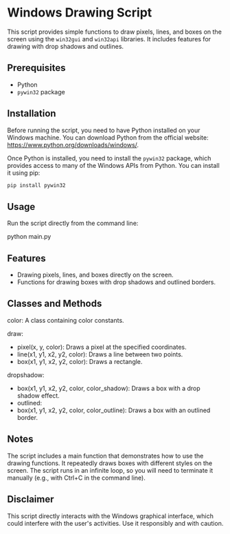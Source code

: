 # Windows Drawing Script

This script provides simple functions to draw pixels, lines, and boxes on the screen using the `win32gui` and `win32api` libraries. It includes features for drawing with drop shadows and outlines.

## Prerequisites

- Python
- `pywin32` package

## Installation

Before running the script, you need to have Python installed on your Windows machine. You can download Python from the official website: https://www.python.org/downloads/windows/.

Once Python is installed, you need to install the `pywin32` package, which provides access to many of the Windows APIs from Python. You can install it using pip:

```bash
pip install pywin32
```

## Usage

Run the script directly from the command line:

python main.py

## Features

- Drawing pixels, lines, and boxes directly on the screen.
- Functions for drawing boxes with drop shadows and outlined borders.

## Classes and Methods

color: A class containing color constants.

draw:
- pixel(x, y, color): Draws a pixel at the specified coordinates.
- line(x1, y1, x2, y2, color): Draws a line between two points.
- box(x1, y1, x2, y2, color): Draws a rectangle.
  
dropshadow:
- box(x1, y1, x2, y2, color, color_shadow): Draws a box with a drop shadow effect.
- outlined:
- box(x1, y1, x2, y2, color, color_outline): Draws a box with an outlined border.

## Notes

The script includes a main function that demonstrates how to use the drawing functions. It repeatedly draws boxes with different styles on the screen.
The script runs in an infinite loop, so you will need to terminate it manually (e.g., with Ctrl+C in the command line).

## Disclaimer

This script directly interacts with the Windows graphical interface, which could interfere with the user's activities. Use it responsibly and with caution.
